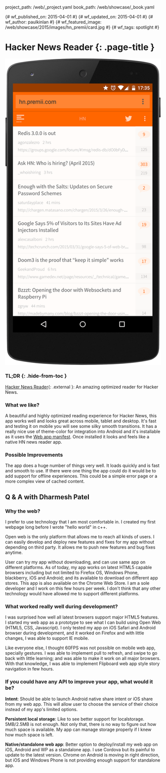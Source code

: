 project_path: /web/_project.yaml
book_path: /web/showcase/_book.yaml

{# wf_published_on: 2015-04-01 #}
{# wf_updated_on: 2015-04-01 #}
{# wf_author: paulkinlan #}
{# wf_featured_image: /web/showcase/2015/images/hn_premii/card.jpg #}
{# wf_tags: spotlight #}

# Hacker News Reader {: .page-title }

<img src="images/hn_premii/screenshot.png" class="attempt-right">

### TL;DR {: .hide-from-toc }

[Hacker News Reader](http://hn.premii.com/){: .external }: An amazing optimized reader
for Hacker News.

### What we like?

A beautiful and highly optimized reading experience for Hacker News, this
app works well and looks great across mobile, tablet and desktop. It's fast
and testing it on mobile you will see some silky smooth transitions. It has
a really nice use of theme-color for integration into Android and it's
installable as it uses the 
[Web app manifest](/web/fundamentals/engage-and-retain/simplified-app-installs).
Once installed it looks and feels like a native HN news reader app.

### Possible Improvements

The app does a huge number of things very well. It loads quickly and is fast
and smooth to use. If there were one thing the app could do it would be to add
support for offline experiences. This could be a simple error page or a more
complex view of cached content.

## Q & A with Dharmesh Patel

### Why the web?

I prefer to use technology that I am most comfortable in. I created my first
webpage long before I wrote "hello world" in c++.

Open web is the only platform that allows me to reach all kinds of users. I can
easily develop and deploy new features and fixes for my app without depending
on third party. It allows me to push new features and bug fixes anytime.

User can try my app without downloading, and can use same app on different
platforms. As of today, my app works on latest HTML5 capable browsers
including but not limited to Firefox OS, Windows Phone, blackberry, iOS and
Android; and its available to download on different app stores. This app is
also available on the Chrome Web Store. I am a sole developer and I work on
this few hours per week. I don't think that any other technology would have
allowed me to support different platforms.

### What worked really well during development?

I was surprised how well all latest browsers support major HTML5 features.
I started my web app as a prototype to see what I can build using Open Web
(HTML5, CSS, Javascript). I only tested my app on iOS Safari and Android
browser during development, and it worked on Firefox and with little changes,
I was able to support IE mobile.

Like everyone else, I thought 60FPS was not possible on mobile web app,
specially gestures. I was able to implement pull to refresh, and swipe to
go back with little learning; and was able to make it work on all major
browsers. With that knowledge, I was able to implement Flipboard web app
style story navigation in few hours.

### If you could have any API to improve your app, what would it be?

**Intent**: Should be able to launch Android native share intent or iOS
share from my web app. This will allow user to choose the service of their
choice instead of my app's limited options.

**Persistent local storage**: Like to see better support for localstorage.
5MB/2.5MB is not enough. Not only that, there is no way to figure out how
much space is available. My app can manage storage properly if I knew how
much space is left.

**Native/standalone web app**: Better option to deploy/install my web app on
iOS, Android and WP as a standalone app. I use Cordova but its painful to
update to the latest version. Chrome on Android is moving in right direction,
but iOS and Windows Phone is not providing enough support for standalone app.
